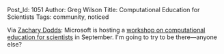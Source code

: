 Post_Id: 1051
Author: Greg Wilson
Title: Computational Education for Scientists
Tags: community, noticed

<p>Via <a href="http://www.cs.hmc.edu/~dodds/">Zachary Dodds</a>: Microsoft is hosting a <a href="http://research.microsoft.com/workshops/cefs2007/">workshop on computational education for scientists</a> in September.  I'm going to try to be there&mdash;anyone else?</p>
